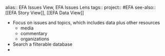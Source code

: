 alias:: EFA Issues View, EFA Issues Lens
tags::
project:: #EFA 
see-also:: [[EFA Story View]], [[EFA Data View]]

- Focus on issues and topics, which includes data plus other resources
	- media
	- commentary
	- organizations
- Search a filterable database
-